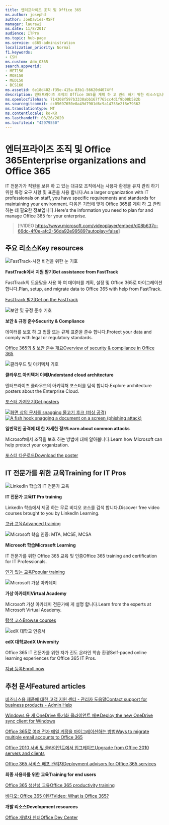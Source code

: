 ```yaml
---
title: 엔터프라이즈 조직 및 Office 365
ms.author: josephd
author: JoeDavies-MSFT
manager: laurawi
ms.date: 11/8/2017
audience: ITPro
ms.topic: hub-page
ms.service: o365-administration
localization_priority: Normal
f1.keywords:
- CSH
ms.custom: Adm_O365
search.appverid:
- MET150
- MOE150
- MED150
- BCS160
ms.assetid: 6e18d402-f35e-415a-83b1-56620d4074ff
description: 엔터프라이즈 조직의 Office 365를 계획 하 고 관리 하기 위한 리소스입니다.
ms.openlocfilehash: 714308f597b3338abb167f765cc4d1f9b08b582b
ms.sourcegitcommit: cc05697650e0a49d7901d6c9a14753e2f8e79362
ms.translationtype: MT
ms.contentlocale: ko-KR
ms.lasthandoff: 03/26/2020
ms.locfileid: "42979550"
---
```

# <a name="enterprise-organizations-and-office-365"></a><span data-ttu-id="fe85f-103">엔터프라이즈 조직 및 Office 365</span><span class="sxs-lookup"><span data-stu-id="fe85f-103">Enterprise organizations and Office 365</span></span>

<span data-ttu-id="fe85f-104">IT 전문가가 직원을 보유 하 고 있는 대규모 조직에서는 사용자 환경을 유지 관리 하기 위한 특정 요구 사항 및 표준을 사용 합니다.</span><span class="sxs-lookup"><span data-stu-id="fe85f-104">As a larger organization with IT professionals on staff, you have specific requirements and standards for maintaining your environment.</span></span> <span data-ttu-id="fe85f-105">다음은 기업에 맞게 Office 365를 계획 하 고 관리 하는 데 필요한 정보입니다.</span><span class="sxs-lookup"><span data-stu-id="fe85f-105">Here's the information you need to plan for and manage Office 365 for your enterprise.</span></span>
  

> [!VIDEO https://www.microsoft.com/videoplayer/embed/d08b637c-66dc-4f0e-afc2-56da92e99589?autoplay=false]
  
## <a name="key-resources"></a><span data-ttu-id="fe85f-106">주요 리소스</span><span class="sxs-lookup"><span data-stu-id="fe85f-106">Key resources</span></span>

![FastTrack-사전 비전을 위한 눈 기호](media/263443cf-d8bd-460b-ac46-a08323551f3f.png)
  
 <span data-ttu-id="fe85f-108">**FastTrack에서 지원 받기**</span><span class="sxs-lookup"><span data-stu-id="fe85f-108">**Get assistance from FastTrack**</span></span>
  
<span data-ttu-id="fe85f-109">FastTrack의 도움말을 사용 하 여 데이터를 계획, 설정 및 Office 365로 마이그레이션합니다.</span><span class="sxs-lookup"><span data-stu-id="fe85f-109">Plan, setup, and migrate data to Office 365 with help from FastTrack.</span></span>
  
[<span data-ttu-id="fe85f-110">FastTrack 받기</span><span class="sxs-lookup"><span data-stu-id="fe85f-110">Get on the FastTrack</span></span>](https://go.microsoft.com/fwlink/?linkid=238431)
  
![보안 및 규정 준수 기호](media/f96c2cdf-d151-4f44-bb11-20bb7f366a21.png)
  
 <span data-ttu-id="fe85f-112">**보안 &amp; 규정 준수**</span><span class="sxs-lookup"><span data-stu-id="fe85f-112">**Security &amp; Compliance**</span></span>
  
<span data-ttu-id="fe85f-113">데이터를 보호 하 고 법률 또는 규제 표준을 준수 합니다.</span><span class="sxs-lookup"><span data-stu-id="fe85f-113">Protect your data and comply with legal or regulatory standards.</span></span>
  
[<span data-ttu-id="fe85f-114">Office 365의 &amp; 보안 준수 개요</span><span class="sxs-lookup"><span data-stu-id="fe85f-114">Overview of security &amp; compliance in Office 365</span></span>](https://support.office.com/article/dcb83b2c-ac66-4ced-925d-50eb9698a0b2)
  
![클라우드 및 아키텍처 기호](media/2850ac8d-4c99-4825-869e-83724c4ef54e.png)
  
 <span data-ttu-id="fe85f-116">**클라우드 아키텍처 이해**</span><span class="sxs-lookup"><span data-stu-id="fe85f-116">**Understand cloud architecture**</span></span>
  
<span data-ttu-id="fe85f-117">엔터프라이즈 클라우드의 아키텍처 포스터를 탐색 합니다.</span><span class="sxs-lookup"><span data-stu-id="fe85f-117">Explore architecture posters about the Enterprise Cloud.</span></span>
  
[<span data-ttu-id="fe85f-118">포스터 가져오기</span><span class="sxs-lookup"><span data-stu-id="fe85f-118">Get posters</span></span>](https://aka.ms/cloudarch)
  
<span data-ttu-id="fe85f-119">[![화면 상의 문서를 snagging 물고기 후크 (피싱 공격)](media/dc32a996-623a-400c-9b7a-ed1b89a56948.png)](https://aka.ms/commonattacks)</span><span class="sxs-lookup"><span data-stu-id="fe85f-119">[![A fish hook snagging a document on a screen (phishing attack)](media/dc32a996-623a-400c-9b7a-ed1b89a56948.png)](https://aka.ms/commonattacks)</span></span>
  
 <span data-ttu-id="fe85f-120">**일반적인 공격에 대 한 자세한 정보**</span><span class="sxs-lookup"><span data-stu-id="fe85f-120">**Learn about common attacks**</span></span>
  
<span data-ttu-id="fe85f-121">Microsoft에서 조직을 보호 하는 방법에 대해 알아봅니다.</span><span class="sxs-lookup"><span data-stu-id="fe85f-121">Learn how Microsoft can help protect your organization.</span></span>
  
[<span data-ttu-id="fe85f-122">포스터 다운로드</span><span class="sxs-lookup"><span data-stu-id="fe85f-122">Download the poster</span></span>](https://aka.ms/commonattacks)
  
## <a name="training-for-it-pros"></a><span data-ttu-id="fe85f-123">IT 전문가를 위한 교육</span><span class="sxs-lookup"><span data-stu-id="fe85f-123">Training for IT Pros</span></span>

![LinkedIn 학습의 IT 전문가 교육](media/b951eac7-9d99-42b5-86a3-3058a6445077.png)
  
 <span data-ttu-id="fe85f-125">**IT 전문가 교육**</span><span class="sxs-lookup"><span data-stu-id="fe85f-125">**IT Pro training**</span></span>
  
<span data-ttu-id="fe85f-126">LinkedIn 학습에서 제공 하는 무료 비디오 코스를 검색 합니다.</span><span class="sxs-lookup"><span data-stu-id="fe85f-126">Discover free video courses brought to you by LinkedIn Learning.</span></span>
  
[<span data-ttu-id="fe85f-127">고급 교육</span><span class="sxs-lookup"><span data-stu-id="fe85f-127">Advanced training</span></span>](https://support.office.com/article/68cc9b95-0bdc-491e-a81f-ee70b3ec63c5.aspx)
  
![Microsoft 학습 인증: MTA, MCSE, MCSA](media/8eab3b6a-5aff-423c-9c57-fd078fdebca8.png)
  
 <span data-ttu-id="fe85f-129">**Microsoft 학습**</span><span class="sxs-lookup"><span data-stu-id="fe85f-129">**Microsoft Learning**</span></span>
  
<span data-ttu-id="fe85f-130">IT 전문가를 위한 Office 365 교육 및 인증</span><span class="sxs-lookup"><span data-stu-id="fe85f-130">Office 365 training and certification for IT Professionals.</span></span>
  
[<span data-ttu-id="fe85f-131">인기 있는 교육</span><span class="sxs-lookup"><span data-stu-id="fe85f-131">Popular training</span></span>](https://go.microsoft.com/fwlink/?linkid=826247)
  
![Microsoft 가상 아카데미](media/1bced083-acd6-4705-9f22-22009166a5d7.png)
  
 <span data-ttu-id="fe85f-133">**가상 아카데미**</span><span class="sxs-lookup"><span data-stu-id="fe85f-133">**Virtual Academy**</span></span>
  
<span data-ttu-id="fe85f-134">Microsoft 가상 아카데미 전문가에 게 설명 합니다.</span><span class="sxs-lookup"><span data-stu-id="fe85f-134">Learn from the experts at Microsoft Virtual Academy.</span></span>
  
[<span data-ttu-id="fe85f-135">탐색 코스</span><span class="sxs-lookup"><span data-stu-id="fe85f-135">Browse courses</span></span>](https://go.microsoft.com/fwlink/?linkid=826248)
  
![edX 대학교 인증서](media/c52ff863-94fa-4d6e-b91f-f9057956a7b0.png)
  
 <span data-ttu-id="fe85f-137">**edX 대학교**</span><span class="sxs-lookup"><span data-stu-id="fe85f-137">**edX University**</span></span>
  
<span data-ttu-id="fe85f-138">Office 365 IT 전문가를 위한 자가 진도 온라인 학습 환경</span><span class="sxs-lookup"><span data-stu-id="fe85f-138">Self-paced online learning experiences for Office 365 IT Pros.</span></span>
  
[<span data-ttu-id="fe85f-139">지금 등록</span><span class="sxs-lookup"><span data-stu-id="fe85f-139">Enroll now</span></span>](https://go.microsoft.com/fwlink/?linkid=852994)
  
## <a name="featured-articles"></a><span data-ttu-id="fe85f-140">추천 문서</span><span class="sxs-lookup"><span data-stu-id="fe85f-140">Featured articles</span></span>

[<span data-ttu-id="fe85f-141">비즈니스용 제품에 대한 고객 지원 센터 - 관리자 도움말</span><span class="sxs-lookup"><span data-stu-id="fe85f-141">Contact support for business products - Admin Help</span></span>](https://support.office.com/article/32a17ca7-6fa0-4870-8a8d-e25ba4ccfd4b)
  
[<span data-ttu-id="fe85f-142">Windows 용 새 OneDrive 동기화 클라이언트 배포</span><span class="sxs-lookup"><span data-stu-id="fe85f-142">Deploy the new OneDrive sync client for Windows</span></span>](https://support.office.com/article/3f3a511c-30c6-404a-98bf-76f95c519668)
  
[<span data-ttu-id="fe85f-143">Office 365로 여러 전자 메일 계정을 마이그레이션하는 방법</span><span class="sxs-lookup"><span data-stu-id="fe85f-143">Ways to migrate multiple email accounts to Office 365</span></span>](https://support.office.com/article/0a4913fe-60fb-498f-9155-a86516418842)
  
[<span data-ttu-id="fe85f-144">Office 2010 서버 및 클라이언트에서 업그레이드</span><span class="sxs-lookup"><span data-stu-id="fe85f-144">Upgrade from Office 2010 servers and clients</span></span>](upgrade-from-office-2010-servers-and-products.md)
  
[<span data-ttu-id="fe85f-145">Office 365 서비스 배포 관리자</span><span class="sxs-lookup"><span data-stu-id="fe85f-145">Deployment advisors for Office 365 services</span></span>](deployment-advisors-for-office-365.md)
  
 <span data-ttu-id="fe85f-146">**최종 사용자를 위한 교육**</span><span class="sxs-lookup"><span data-stu-id="fe85f-146">**Training for end users**</span></span>
  
[<span data-ttu-id="fe85f-147">Office 365 생산성 교육</span><span class="sxs-lookup"><span data-stu-id="fe85f-147">Office 365 productivity training</span></span>](https://support.office.com/article/af07cb6b-980d-4f33-8599-322582767408)
  
[<span data-ttu-id="fe85f-148">비디오: Office 365 이란?</span><span class="sxs-lookup"><span data-stu-id="fe85f-148">Video: What is Office 365?</span></span>](https://support.office.com/article/847caf12-2589-452c-8aca-1c009797678b)
  
 <span data-ttu-id="fe85f-149">**개발 리소스**</span><span class="sxs-lookup"><span data-stu-id="fe85f-149">**Development resources**</span></span>
  
[<span data-ttu-id="fe85f-150">Office 개발자 센터</span><span class="sxs-lookup"><span data-stu-id="fe85f-150">Office Dev Center</span></span>](https://go.microsoft.com/fwlink/?linkid=615418)
  

